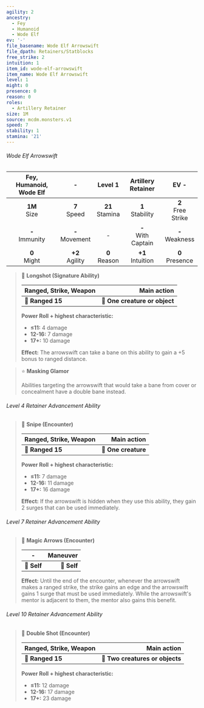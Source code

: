 ```yaml
---
agility: 2
ancestry:
  - Fey
  - Humanoid
  - Wode Elf
ev: '-'
file_basename: Wode Elf Arrowswift
file_dpath: Retainers/Statblocks
free_strike: 2
intuition: 1
item_id: wode-elf-arrowswift
item_name: Wode Elf Arrowswift
level: 1
might: 0
presence: 0
reason: 0
roles:
  - Artillery Retainer
size: 1M
source: mcdm.monsters.v1
speed: 7
stability: 1
stamina: '21'
---
```


###### Wode Elf Arrowswift

| Fey, Humanoid, Wode Elf |          -          |       Level 1       |   Artillery Retainer    |          EV -          |
| :---------------------: | :-----------------: | :-----------------: | :---------------------: | :--------------------: |
|    **1M**<br/> Size     |  **7**<br/> Speed   | **21**<br/> Stamina |  **1**<br/> Stability   | **2**<br/> Free Strike |
|   **-**<br/> Immunity   | **-**<br/> Movement |          -          | **-**<br/> With Captain |  **-**<br/> Weakness   |
|    **0**<br/> Might     | **+2**<br/> Agility |  **0**<br/> Reason  |  **+1**<br/> Intuition  |  **0**<br/> Presence   |

> 🏹 **Longshot (Signature Ability)**
>
> | **Ranged, Strike, Weapon** |               **Main action** |
> | -------------------------- | ----------------------------: |
> | **📏 Ranged 15**           | **🎯 One creature or object** |
>
> **Power Roll + highest characteristic:**
>
> - **≤11:** 4 damage
> - **12-16:** 7 damage
> - **17+:** 10 damage
>
> **Effect:** The arrowswift can take a bane on this ability to gain a +5 bonus to ranged distance.

> ⭐️ **Masking Glamor**
>
> Abilities targeting the arrowswift that would take a bane from cover or concealment have a double bane instead.

###### Level 4 Retainer Advancement Ability

> 🏹 **Snipe (Encounter)**
>
> | **Ranged, Strike, Weapon** |     **Main action** |
> | -------------------------- | ------------------: |
> | **📏 Ranged 15**           | **🎯 One creature** |
>
> **Power Roll + highest characteristic:**
>
> - **≤11:** 7 damage
> - **12-16:** 11 damage
> - **17+:** 16 damage
>
> **Effect:** If the arrowswift is hidden when they use this ability, they gain 2 surges that can be used immediately.

###### Level 7 Retainer Advancement Ability

> 👤 **Magic Arrows (Encounter)**
>
> | **-**       | **Maneuver** |
> | ----------- | -----------: |
> | **📏 Self** |  **🎯 Self** |
>
> **Effect:** Until the end of the encounter, whenever the arrowswift makes a ranged strike, the strike gains an edge and the arrowswift gains 1 surge that must be used immediately. While the arrowswift's mentor is adjacent to them, the mentor also gains this benefit.

###### Level 10 Retainer Advancement Ability

> 🏹 **Double Shot (Encounter)**
>
> | **Ranged, Strike, Weapon** |                 **Main action** |
> | -------------------------- | ------------------------------: |
> | **📏 Ranged 15**           | **🎯 Two creatures or objects** |
>
> **Power Roll + highest characteristic:**
>
> - **≤11:** 12 damage
> - **12-16:** 17 damage
> - **17+:** 23 damage

